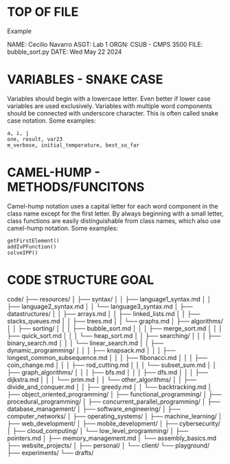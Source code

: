 # TOP OF FILE
Example

NAME: Cecilio Navarro
ASGT: Lab 1
ORGN: CSUB - CMPS 3500
FILE: bubble_sort.py
DATE: Wed May 22 2024

# VARIABLES - SNAKE CASE
Variables should begin with a lowercase letter. Even better if lower case variables are used exclusively. Variables with multiple word components should be connected with underscore character. This is often called snake case notation. Some examples:

    a, i, j
    one, result, var23
    m_verbose, initial_temperature, best_so_far

# CAMEL-HUMP - METHODS/FUNCITONS
Camel-hump notation uses a capital letter for each word component in the class name except for the first letter. By always beginning with a small letter, class functions are easily distinguishable from class names, which also use camel-hump notation. Some examples:

    getFirstElement()
    addIvPFunction()
    solveIPP()

# CODE STRUCTURE GOAL
code/
├── resources/
│   ├── syntax/
│   │   ├── language1_syntax.md
│   │   ├── language2_syntax.md
│   │   └── language3_syntax.md
│   ├── datastructures/
│   │   ├── arrays.md
│   │   ├── linked_lists.md
│   │   ├── stacks_queues.md
│   │   ├── trees.md
│   │   └── graphs.md
│   ├── algorithms/
│   │   ├── sorting/
│   │   │   ├── bubble_sort.md
│   │   │   ├── merge_sort.md
│   │   │   ├── quick_sort.md
│   │   │   └── heap_sort.md
│   │   ├── searching/
│   │   │   ├── binary_search.md
│   │   │   └── linear_search.md
│   │   ├── dynamic_programming/
│   │   │   ├── knapsack.md
│   │   │   ├── longest_common_subsequence.md
│   │   │   ├── fibonacci.md
│   │   │   ├── coin_change.md
│   │   │   ├── rod_cutting.md
│   │   │   └── subset_sum.md
│   │   ├── graph_algorithms/
│   │   │   ├── bfs.md
│   │   │   ├── dfs.md
│   │   │   ├── dijkstra.md
│   │   │   └── prim.md
│   │   └── other_algorithms/
│   │       ├── divide_and_conquer.md
│   │       ├── greedy.md
│   │       └── backtracking.md
│   ├── object_oriented_programming/
│   ├── functional_programming/
│   ├── procedural_programming/
│   ├── concurrent_parallel_programming/
│   ├── database_management/
│   ├── software_engineering/
│   ├── computer_networks/
│   ├── operating_systems/
│   ├── machine_learning/
│   ├── web_development/
│   ├── mobile_development/
│   ├── cybersecurity/
│   ├── cloud_computing/
│   └── low_level_programming/
│       ├── pointers.md
│       ├── memory_management.md
│       └── assembly_basics.md
├── website_projects/
│   ├── personal/
│   └── client/
└── playground/
    ├── experiments/
    └── drafts/
